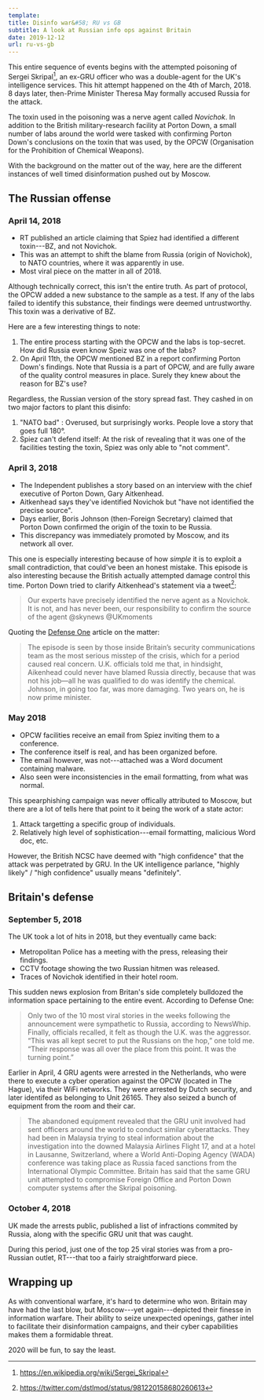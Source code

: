 ```yaml
---
template:
title: Disinfo war&#58; RU vs GB
subtitle: A look at Russian info ops against Britain
date: 2019-12-12
url: ru-vs-gb
---
```


This entire sequence of events begins with the attempted poisoning of
Sergei Skripal[^skripal], an ex-GRU officer who was a double-agent for
the UK's intelligence services. This hit attempt happened on the 4th of
March, 2018. 8 days later, then-Prime Minister Theresa May formally
accused Russia for the attack.

[^skripal]: https://en.wikipedia.org/wiki/Sergei_Skripal

The toxin used in the poisoning was a nerve agent called _Novichok_.
In addition to the British military-research facility at Porton Down,
a small number of labs around the world were tasked with confirming
Porton Down's conclusions on the toxin that was used, by the OPCW
(Organisation for the Prohibition of Chemical Weapons).

With the background on the matter out of the way, here are the different
instances of well timed disinformation pushed out by Moscow.

## The Russian offense

### April 14, 2018

- RT published an article claiming that Spiez had identified a different
toxin---BZ, and not Novichok.
- This was an attempt to shift the blame from Russia (origin of Novichok),
to NATO countries, where it was apparently in use.
- Most viral piece on the matter in all of 2018.

Although technically correct, this isn't the entire truth. As part of
protocol, the OPCW added a new substance to the sample as a test. If any
of the labs failed to identify this substance, their findings were
deemed untrustworthy. This toxin was a derivative of BZ.

Here are a few interesting things to note:

1. The entire process starting with the OPCW and the labs is top-secret.
How did Russia even know Speiz was one of the labs?
2. On April 11th, the OPCW mentioned BZ in a report confirming Porton
   Down's findings. Note that Russia is a part of OPCW, and are fully
   aware of the quality control measures in place. Surely they knew
   about the reason for BZ's use?

Regardless, the Russian version of the story spread fast. They cashed in
on two major factors to plant this disinfo:

1. "NATO bad" : Overused, but surprisingly works. People love a story
   that goes full 180°.
2. Spiez can't defend itself: At the risk of revealing that it was one
   of the facilities testing the toxin, Spiez was only able to "not
   comment".

### April 3, 2018

- The Independent publishes a story based on an interview with the chief
executive of Porton Down, Gary Aitkenhead.
- Aitkenhead says they've identified Novichok but "have not identified
the precise source".
- Days earlier, Boris Johnson (then-Foreign Secretary) claimed that
Porton Down confirmed the origin of the toxin to be Russia.
- This discrepancy was immediately promoted by Moscow, and its network
all over.

This one is especially interesting because of how _simple_ it is to
exploit a small contradiction, that could've been an honest mistake.
This episode is also interesting because the British actually attempted
damage control this time. Porton Down tried to clarify Aitkenhead's
statement via a tweet[^dstltweet]:

> Our experts have precisely identified the nerve agent as a Novichok. 
> It is not, and has never been, our responsibility to confirm the source 
> of the agent @skynews @UKmoments

[^dstltweet]: https://twitter.com/dstlmod/status/981220158680260613

Quoting the [Defense One](https://www.defenseone.com/threats/2019/12/britains-secret-war-russia/161665/) 
article on the matter:

> The episode is seen by those inside Britain’s security communications team 
> as the most serious misstep of the crisis, which for a period caused real 
> concern. U.K. officials told me that, in hindsight, Aikenhead could never 
> have blamed Russia directly, because that was not his job—all he was 
> qualified to do was identify the chemical. Johnson, in going too far, 
> was more damaging. Two years on, he is now prime minister.

### May 2018

- OPCW facilities receive an email from Spiez inviting them to
a conference.
- The conference itself is real, and has been organized before.
- The email however, was not---attached was a Word document containing
malware.
- Also seen were inconsistencies in the email formatting, from what was
normal.

This spearphishing campaign was never offically attributed to Moscow,
but there are a lot of tells here that point to it being the work of
a state actor:

1. Attack targetting a specific group of individuals.
2. Relatively high level of sophistication---email formatting,
   malicious Word doc, etc.

However, the British NCSC have deemed with "high confidence" that the
attack was perpetrated by GRU. In the UK intelligence parlance, "highly
likely" / "high confidence" usually means "definitely".

## Britain's defense

### September 5, 2018

The UK took a lot of hits in 2018, but they eventually came back:

- Metropolitan Police has a meeting with the press, releasing their
findings.
- CCTV footage showing the two Russian hitmen was released.
- Traces of Novichok identified in their hotel room.

This sudden news explosion from Britan's side completely
bulldozed the information space pertaining to the entire event.
According to Defense One:

> Only two of the 10 most viral stories in the weeks following the announcement 
> were sympathetic to Russia, according to NewsWhip. Finally, officials recalled, 
> it felt as though the U.K. was the aggressor. “This was all kept secret to 
> put the Russians on the hop,” one told me. “Their response was all over the 
> place from this point. It was the turning point.”

Earlier in April, 4 GRU agents were arrested in the Netherlands, who
were there to execute a cyber operation against the OPCW (located in The
Hague), via their WiFi networks. They were arrested by Dutch security,
and later identifed as belonging to Unit 26165. They also seized a bunch
of equipment from the room and their car.

> The abandoned equipment revealed that the GRU unit involved had sent
> officers around the world to conduct similar cyberattacks. They had
> been in Malaysia trying to steal information about the investigation
> into the downed Malaysia Airlines Flight 17, and at a hotel in Lausanne,
> Switzerland, where a World Anti-Doping Agency (WADA) conference was taking
> place as Russia faced sanctions from the International Olympic Committee.
> Britain has said that the same GRU unit attempted to compromise Foreign
> Office and Porton Down computer systems after the Skripal poisoning.

### October 4, 2018

UK made the arrests public, published a list of infractions commited by
Russia, along with the specific GRU unit that was caught.

During this period, just one of the top 25 viral stories was from
a pro-Russian outlet, RT---that too a fairly straightforward piece.

## Wrapping up

As with conventional warfare, it's hard to determine who won. Britain
may have had the last blow, but Moscow---yet again---depicted their
finesse in information warfare. Their ability to seize unexpected
openings, gather intel to facilitate their disinformation campaigns, and
their cyber capabilities makes them a formidable threat. 

2020 will be fun, to say the least.
